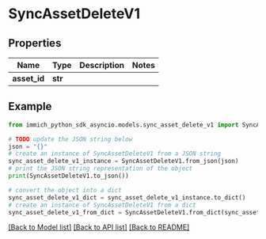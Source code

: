 # SyncAssetDeleteV1


## Properties

Name | Type | Description | Notes
------------ | ------------- | ------------- | -------------
**asset_id** | **str** |  | 

## Example

```python
from immich_python_sdk_asyncio.models.sync_asset_delete_v1 import SyncAssetDeleteV1

# TODO update the JSON string below
json = "{}"
# create an instance of SyncAssetDeleteV1 from a JSON string
sync_asset_delete_v1_instance = SyncAssetDeleteV1.from_json(json)
# print the JSON string representation of the object
print(SyncAssetDeleteV1.to_json())

# convert the object into a dict
sync_asset_delete_v1_dict = sync_asset_delete_v1_instance.to_dict()
# create an instance of SyncAssetDeleteV1 from a dict
sync_asset_delete_v1_from_dict = SyncAssetDeleteV1.from_dict(sync_asset_delete_v1_dict)
```
[[Back to Model list]](../README.md#documentation-for-models) [[Back to API list]](../README.md#documentation-for-api-endpoints) [[Back to README]](../README.md)


